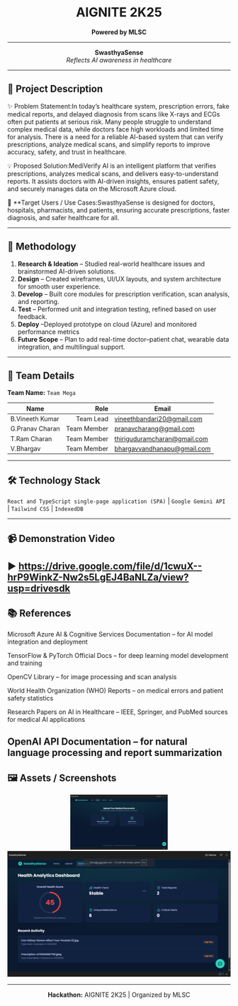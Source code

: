 <!-- AIGNITE Banner (centered) -->
<div align="center">
  <h1> AIGNITE 2K25</h1>
  <p><strong>Powered by MLSC</strong></p>
</div>

---

<p align="center">
  <strong>SwasthyaSense</strong><br/>
  <em>Reflects AI awareness in healthcare</em>
</p>

---

## 📖 Project Description
✨ Problem Statement:In today’s healthcare system, prescription errors, fake medical reports, and delayed diagnosis from scans like X-rays and ECGs often put patients at serious risk. Many people struggle to understand complex medical data, while doctors face high workloads and limited time for analysis. There is a need for a reliable AI-based system that can verify prescriptions, analyze medical scans, and simplify reports to improve accuracy, safety, and trust in healthcare.

💡 Proposed Solution:MediVerify AI is an intelligent platform that verifies prescriptions, analyzes medical scans, and delivers easy-to-understand reports. It assists doctors with AI-driven insights, ensures patient safety, and securely manages data on the Microsoft Azure cloud.

🎯 **Target Users / Use Cases:SwasthyaSense is designed for doctors, hospitals, pharmacists, and patients, ensuring accurate prescriptions, faster diagnosis, and safer healthcare for all.

---

## 🔬 Methodology
1. **Research & Ideation** – Studied real-world healthcare issues and brainstormed AI-driven solutions.  
2. **Design** – Created wireframes, UI/UX layouts, and system architecture for smooth user experience.  
3. **Develop** – Built core modules for prescription verification, scan analysis, and reporting.
4. **Test** – Performed unit and integration testing, refined based on user feedback.  
5. **Deploy** –Deployed prototype on cloud (Azure) and monitored performance metrics
6. **Future Scope** – Plan to add real-time doctor–patient chat, wearable data integration, and multilingual support.

---

## 👥 Team Details
**Team Name:** `Team Mega`

| Name | Role | Email |
|---|---:|---|
| B.Vineeth Kumar| Team Lead | vineethbandari20@gmail.com |
| G.Pranav Charan| Team Member|pranavcharang@gmail.com |
| T.Ram Charan| Team Member | thiriguduramcharan@gmail.com|
| V.Bhargav| Team Member |bhargavvandhanapu@gmail.com |

---

## 🛠️ Technology Stack
`React and TypeScript single-page application (SPA)` | `Google Gemini API ` | `Tailwind CSS` | `IndexedDB` 

---

## 📹 Demonstration Video
▶️ https://drive.google.com/file/d/1cwuX--hrP9WinkZ-Nw2s5LgEJ4BaNLZa/view?usp=drivesdk
---



## 📚 References
Microsoft Azure AI & Cognitive Services Documentation – for AI model integration and deployment

TensorFlow & PyTorch Official Docs – for deep learning model development and training

OpenCV Library – for image processing and scan analysis

World Health Organization (WHO) Reports – on medical errors and patient safety statistics

Research Papers on AI in Healthcare – IEEE, Springer, and PubMed sources for medical AI applications

OpenAI API Documentation – for natural language processing and report summarization
---

## 🖼️ Assets / Screenshots
<p align="center">
  <img src="homepage.png" alt="Application Screenshot" width="220" /><br/>
  <img src="dashboard.png" alt="Application Screenshot" width="600" />
</p>

---

<p align="center">
  <b>Hackathon:</b> AIGNITE 2K25 | Organized by MLSC<br/>
</p>
